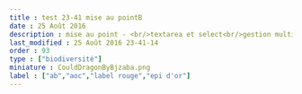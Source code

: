 ```yaml
---
title : test 23-41 mise au pointB
date : 25 Août 2016
description : mise au point - <br/>textarea et select<br/>gestion multiligne, et choix multiples<br/>etc...
last_modified : 25 Août 2016 23-41-14
order : 93
type : ["biodiversité"]
miniature : CouldDragonByBjzaba.png
label : ["ab","aoc","label rouge","epi d'or"]
---
```

